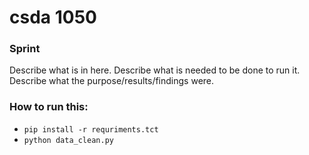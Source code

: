 
# csda 1050

### Sprint
Describe what is in here. 
Describe what is needed to be done to run it. 
Describe what the purpose/results/findings were. 

### How to run this:
  - `pip install -r requriments.tct`
  - `python data_clean.py`

